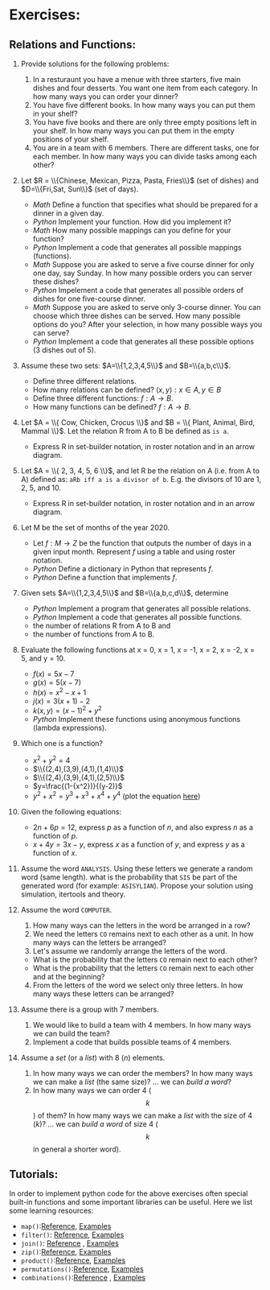# Exercises:


## Relations and Functions:

1. Provide solutions for the following problems:
    1. In a resturaunt you have a menue with three starters, five main dishes and four desserts. You want one item from each category. In how many ways you can order your dinner?
    2. You have five different books. In how many ways you can put them in your shelf?
    3. You have five books and there are only three empty positions left in your shelf. In how many ways you can put them in the empty positions of your shelf.
    4. You are in a team with 6 members. There are different tasks, one for each member. In how many ways you can divide tasks among each other? 


2. Let $R = \\{Chinese, Mexican, Pizza, Pasta, Fries\\}$ (set of dishes) and $D=\\{Fri,Sat, Sun\\}$ (set of days).
    - *Math* Define a function that specifies what should be prepared for a dinner in a given day.
    - *Python* Implement your function. How did you implement it?
    - *Math* How many possible mappings can you define for your function? 
    - *Python* Implement a code that generates all possible mappings (functions).
    - *Math* Suppose you are asked to serve a five course dinner for only one day, say Sunday. In how many possible orders you can server these dishes?
    - *Python* Impelement a code that generates all possible orders of dishes for one five-course dinner.
    - *Math* Suppose you are asked to serve only 3-course dinner. You can choose which three dishes can be served. How many possible options do you? After your selection, in how many possible ways you can serve?
    - *Python* Implement a code that generates all these possible options (3 dishes out of 5).


3. Assume these two sets: $A=\\{1,2,3,4,5\\}$ and $B=\\{a,b,c\\}$. 
    - Define three different relations.
    - How many relations can be defined? $(x,y): x \in A, y \in B$
    - Define three different functions: $f: A \rightarrow B$.
    - How many functions can be defined? $f: A \rightarrow B$.
4. Let $A = \\{ Cow, Chicken, Crocus \\}$ and $B = \\{ Plant, Animal, Bird, Mammal \\}$.  Let the relation R from A to B be defined as `is a`.
    - Express R in set-builder notation, in roster notation and in an arrow diagram.

5. Let $A = \\{ 2, 3, 4, 5, 6 \\}$, and let R be the relation on A (i.e. from A to A) defined as: `aRb iff a is a divisor of b`.  E.g. the divisors of 10 are 1, 2, 5, and 10.
    - Express R in set-builder notation, in roster notation and in an arrow diagram.

6. Let M be the set of months of the year 2020.
    - Let $f: M \rightarrow Z$ be the function that outputs the number of days in a given input month.  Represent $f$ using a table and using roster notation. 
    - *Python* Define a dictionary in Python that represents $f$.
    - *Python* Define a function that implements $f$. 

7. Given sets $A=\\{1,2,3,4,5\\}$ and $B=\\{a,b,c,d\\}$, determine  
    - *Python* Implement a program that generates all possible relations.
    - *Python* Implement a code that generates all possible functions.
    - the number of relations R from A to B and 
    - the number of functions from A to B.

8. Evaluate the following functions at x = 0, x = 1, x = -1, x = 2, x = -2, x = 5, and y = 10.
    - $f(x) = 5x - 7$
    - $g(x) = 5(x-7)$
    - $h(x) = {x^2} - x + 1$
    - $j(x) = 3(x+1) - 2$
    - $k(x,y) = {(x-1)^2} + {y^2}$
    - *Python* Implement these functions using anonymous functions (lambda expressions).

9. Which one is a function?
    - ${x^2}+{y^2}=4$
    - $\\{(2,4),(3,9),(4,1),(1,4)\\}$
    - $\\{(2,4),(3,9),(4,1),(2,5)\\}$
    - $y=\frac{(1-{x^2})}{(y-2)}$
    - $y^{2}+x^{2}=y^{3}+x^{3}+x^{4}+y^{4}$ (plot the equation [here](https://www.desmos.com/calculator))

10. Given the following equations:
    - $2n + 6p = 12$, express $p$ as a function of $n$, and also express $n$ as a function of $p$. 
    - $x + 4y = 3x - y$, express $x$ as a function of $y$, and express $y$ as a function of $x$.

14. Assume the word `ANALYSIS`. Using these letters we generate a random word (same length). what is the probability that `SIS` be part of the generated word (for example: `ASISYLIAN`). Propose your solution using simulation, itertools and theory.


11. Assume the word `COMPUTER`. 
    1. How many ways can the letters in the word be arranged in a row?
    2. We need the letters `CO` remains next to each other as a unit. In how many ways can the letters be arranged?
    3. Let's assume we randomly arrange the letters of the word. 
    - What is the probability that the letters `CO` remain next to each other?
    - What is the probability that the letters `CO` remain next to each other and at the beginning?
    4. From the letters of the word we select only three letters. In how many ways these letters can be arranged?

12. Assume there is a group with 7 members.  
    1. We would like to build a team with 4 members. In how many ways we can build the team?
    2. Implement a code that builds possible teams of 4 members.

13. Assume a *set* (or a *list*) with 8 ($n$) elements.
    1. In how many ways we can order the members? In how many ways we can make a *list* (the same size)? ... we can *build a word*?
    2. In how many ways we can order 4 ($$k$$) of them? In how many ways we can make a *list* with the size of 4 ($k$)? ... we can *build a word* of size 4 ($$k$$ in general a shorter word).

     
## Tutorials:

In order to implement python code for the above exercises often special built-in functions and some important libraries can be useful. Here we list some learning resources:
- `map()`:[Reference](https://docs.python.org/3/library/functions.html?highlight=map#map), [Examples](https://www.programiz.com/python-programming/methods/built-in/map)
- `filter()`: [Reference](https://docs.python.org/3/library/functions.html?highlight=map#filter), [Examples](https://www.programiz.com/python-programming/methods/built-in/filter)
- `join()`: [Reference](https://docs.python.org/3/library/stdtypes.html#str.join) , [Examples](https://www.programiz.com/python-programming/methods/string/join)
- `zip()`:[Reference](https://docs.python.org/3/library/functions.html?highlight=zip#zip), [Examples](https://www.programiz.com/python-programming/methods/built-in/zip)
- `product()`:[Reference](https://docs.python.org/3/library/itertools.html?highlight=combination#itertools.product), [Examples]()
- `permutations()`:[Reference](https://docs.python.org/3/library/itertools.html?highlight=permutation#itertools.permutations), [Examples](https://inventwithpython.com/blog/2021/07/03/combinations-and-permutations-in-python-with-itertools/)
- `combinations()`:[Reference](https://docs.python.org/3/library/itertools.html?highlight=combination#itertools.combinations) , [Examples](https://inventwithpython.com/blog/2021/07/03/combinations-and-permutations-in-python-with-itertools/)
